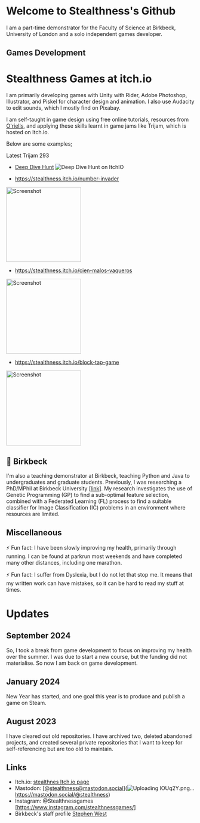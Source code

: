 # Welcome to Stealthness's Github

I am a part-time demonstrator for the Faculty of Science at Birkbeck, University of London and a solo independent games developer. 

## Games Development

# Stealthness Games at itch.io

I am primarily developing games with Unity with Rider, Adobe Photoshop, Illustrator, and Piskel for character design and animation. I also use Audacity to edit sounds, which I mostly find on Pixabay. 

I am self-taught in game design using free online tutorials, resources from [O'riells](https://learning.oreilly.com/), and applying these skills learnt in game jams like Trijam, which is hosted on Itch.io.

Below are some examples;

Latest Trijam 293
+ [Deep Dive Hunt](https://stealthness.itch.io/deep-dive-hunt-trijam-293)
  ![Deep Dive Hunt on ItchIO](https://github.com/user-attachments/assets/6618c7b7-7308-4491-9c40-71a59b781143>)


+ https://stealthness.itch.io/number-invader
<img width="200" alt="Screenshot" src="https://github.com/stealthness/stealthness/assets/669284/37c9f3f4-02b2-48d3-a32d-9160d3b6450d">

+ https://stealthness.itch.io/cien-malos-vaqueros
<img width="200" alt="Screenshot" src="https://github.com/stealthness/stealthness/assets/669284/33faf93f-a0c2-449c-8309-f9f9fba43a1b">

+ https://stealthness.itch.io/block-tap-game
<img width="200" alt="Screenshot" src="https://github.com/stealthness/stealthness/assets/669284/a58d2faa-bbe0-4548-950c-d78ada6d880a">

## 🔭 Birkbeck

I'm also a teaching demonstrator at Birkbeck, teaching Python and Java to undergraduates and graduate students. Previously, I was researching a PhD/MPhil at Birkbeck University [[link](https://www.dcs.bbk.ac.uk/)]. My research investigates the use of Genetic Programming (GP) to find a sub-optimal feature selection, combined with a Federated Learning (FL) process to find a suitable classifier for Image Classification (IC) problems in an environment where resources are limited.

## Miscellaneous

⚡ Fun fact: I have been slowly improving my health, primarily through running. I can be found at parkrun most weekends and have completed many other distances, including one marathon.

⚡ Fun fact: I suffer from Dyslexia, but I do not let that stop me. It means that my written work can have mistakes, so it can be hard to read my stuff at times.

# Updates

## September 2024

So, I took a break from game development to focus on improving my health over the summer. I was due to start a new course, but the funding did not materialise. So now I am back on game development.

## January 2024

New Year has started, and one goal this year is to produce and publish a game on Steam.

## August 2023

I have cleared out old repositories. I have archived two, deleted abandoned projects, and created several private repositories that I want to keep for self-referencing but are too old to maintain.

##  Links

- Itch.io: [stealthnes Itch.io page](https://stealthness.itch.io/)
- Mastodon: [@stealthness@mastodon.social](![Uploading IOUq2Y.png…]()
https://mastodon.social/@stealthness)
- Instagram: @Stealthnessgames [https://www.instagram.com/stealthnessgames/]
- Birkbeck's staff profile [Stephen West](https://www.bbk.ac.uk/our-staff/profile/8005765/stephen-west)





